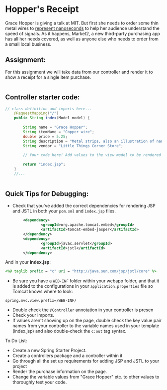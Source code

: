 <h1>Hopper's Receipt</h1>

<p>Grace Hopper is giving a talk at MIT. But first she needs to order some thin metal wires to <a href="https://en.wikipedia.org/wiki/Grace_Hopper#Anecdotes">represent nanoseconds</a> to help her audience understand the speed of signals. As it happens, Market2, a new third-party purchasing app has all her needs covered, as well as anyone else who needs to order from a small local business.</p>

<h2>Assignment:</h2>

<p>For this assignment we will take data from our controller and render it to show a receipt for a single item purchase.</p>

<img src=""/>

<h2>Controller starter code:</h2>

```java
// class definition and imports here...
    @RequestMapping("/")
    public String index(Model model) {
        
        String name = "Grace Hopper";
        String itemName = "Copper wire";
        double price = 5.25;
        String description = "Metal strips, also an illustration of nanoseconds.";
        String vendor = "Little Things Corner Store";
    
    	// Your code here! Add values to the view model to be rendered
    
        return "index.jsp";
    }
    //...
    
```

<h2>Quick Tips for Debugging:</h2>

<ul>
    <li>Check that you've added the correct dependencies for rendering JSP and JSTL in both your <code>pom.xml</code> and <code>index.jsp</code> files.</li>
</ul>

```xml
    	<dependency>
                <groupId>org.apache.tomcat.embed</groupId>
                <artifactId>tomcat-embed-jasper</artifactId>
        </dependency>
		<dependency>
                <groupId>javax.servlet</groupId>
                <artifactId>jstl</artifactId>
        </dependency>
```

<p>And in your <strong>index.jsp</strong>:</p>

```jsp
<%@ taglib prefix = "c" uri = "http://java.sun.com/jsp/jstl/core" %>
```

<ul>
    <li>Be sure you have a <code>WEB-INF</code> folder within your webapp folder, and that it is added to the configurations in your <code>application.properties</code> file so Tomcat knows where to look:</li>
</ul>

```
spring.mvc.view.prefix=/WEB-INF/
```

<ul>
    <li>Double check the <code>@Controller</code> annotation in your controller is presen</li>
    <li>Check your imports.</li>
    <li>If values aren't showing up on the page, double check the key value pair names from your controller to the variable names used in your template (index.jsp) and also double-check the <code>c:out</code> tag syntax.</li>
</ul>

<p>To Do List:</p>
<ul>
    <li>Create a new Spring Starter Project.</li>
    <li>Create a controllers package and a controller within it</li>
    <li>Go through all the set up requirements for adding JSP and JSTL to your project</li>
    <li>Render the purchase information on the page.</li>
    <li>Change the variable values from "Grace Hopper" etc. to other values to thoroughly test your code.</li>
</ul>


